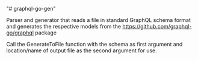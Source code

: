 "# graphql-go-gen" 

Parser and generator that reads a file in standard GraphQL schema format and generates the respective models from the https://github.com/graphql-go/graphql package

Call the GenerateToFile function with the schema as first argument and location/name of output file as the second argument for use.